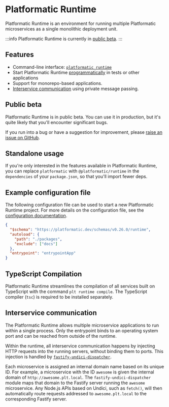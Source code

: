# Platformatic Runtime

Platformatic Runtime is an environment for running multiple Platformatic
microservices as a single monolithic deployment unit.

:::info
Platformatic Runtime is currently in [public beta](#public-beta).
:::

## Features

- Command-line interface: [`platformatic runtime`](/reference/cli.md#runtime)
- Start Platformatic Runtime [programmatically](/reference/runtime/programmatic.md) in tests or other applications
- Support for monorepo-based applications.
- [Interservice communication](#interservice-communication) using private message passing.

## Public beta

Platformatic Runtime is in public beta. You can use it in production, but it's quite
likely that you'll encounter significant bugs.

If you run into a bug or have a suggestion for improvement, please
[raise an issue on GitHub](https://github.com/platformatic/platformatic/issues/new).

## Standalone usage

If you're only interested in the features available in Platformatic Runtime, you can replace `platformatic` with `@platformatic/runtime` in the `dependencies` of your `package.json`, so that you'll import fewer deps.

## Example configuration file

The following configuration file can be used to start a new Platformatic
Runtime project. For more details on the configuration file, see the
[configuration documentation](/reference/runtime/configuration.md).

```json
{
  "$schema": "https://platformatic.dev/schemas/v0.26.0/runtime",
  "autoload": {
    "path": "./packages",
    "exclude": ["docs"]
  },
  "entrypoint": "entrypointApp"
}
```

## TypeScript Compilation

Platformatic Runtime streamlines the compilation of all services built on TypeScript with the command
`plt runtime compile`. The TypeScript compiler (`tsc`) is required to be installed separately.

## Interservice communication

The Platformatic Runtime allows multiple microservice applications to run
within a single process. Only the entrypoint binds to an operating system
port and can be reached from outside of the runtime.

Within the runtime, all interservice communication happens by injecting HTTP
requests into the running servers, without binding them to ports. This injection
is handled by
[`fastify-undici-dispatcher`](https://www.npmjs.com/package/fastify-undici-dispatcher).

Each microservice is assigned an internal domain name based on its unique ID.
For example, a microservice with the ID `awesome` is given the internal domain
of `http://awesome.plt.local`. The `fastify-undici-dispatcher` module maps that
domain to the Fastify server running the `awesome` microservice. Any Node.js
APIs based on Undici, such as `fetch()`, will then automatically route requests
addressed to `awesome.plt.local` to the corresponding Fastify server.
